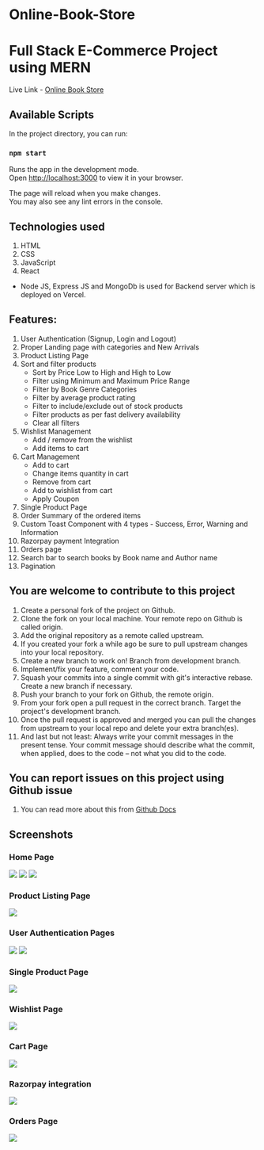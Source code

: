 # Online-Book-Store
# Full Stack E-Commerce Project using MERN

Live Link - [Online Book Store](https://anayat-book-store.netlify.app/)

## Available Scripts

In the project directory, you can run:

### `npm start`

Runs the app in the development mode.\
Open [http://localhost:3000](http://localhost:3000) to view it in your browser.

The page will reload when you make changes.\
You may also see any lint errors in the console.

## Technologies used 
1. HTML
2. CSS
3. JavaScript
4. React

- Node JS, Express JS and MongoDb is used for Backend server which is deployed on Vercel.

## Features:
1. User Authentication (Signup, Login and Logout)
2. Proper Landing page with categories and New Arrivals
3. Product Listing Page
4. Sort and filter products
   - Sort by Price Low to High and High to Low
   - Filter using Minimum and Maximum Price Range
   - Filter by Book Genre Categories
   - Filter by average product rating
   - Filter to include/exclude out of stock products
   - Filter products as per fast delivery availability
   - Clear all filters
5. Wishlist Management 
   - Add / remove from the wishlist
   - Add items to cart
6. Cart Management 
   - Add to cart 
   - Change items quantity in cart 
   - Remove from cart
   - Add to wishlist from cart
   - Apply Coupon
7. Single Product Page
8. Order Summary of the ordered items
9. Custom Toast Component with 4 types - Success, Error, Warning and Information
10. Razorpay payment Integration
11. Orders page
12. Search bar to search books by Book name and Author name
13. Pagination 

## You are welcome to contribute to this project 
1. Create a personal fork of the project on Github.
2. Clone the fork on your local machine. Your remote repo on Github is called origin.
3. Add the original repository as a remote called upstream.
4. If you created your fork a while ago be sure to pull upstream changes into your local repository.
5. Create a new branch to work on! Branch from development branch.
6. Implement/fix your feature, comment your code.
7. Squash your commits into a single commit with git's interactive rebase. Create a new branch if necessary.
8. Push your branch to your fork on Github, the remote origin.
9. From your fork open a pull request in the correct branch. Target the project's development branch.
10. Once the pull request is approved and merged you can pull the changes from upstream to your local repo and delete your extra branch(es).
11. And last but not least: Always write your commit messages in the present tense. Your commit message should describe what the commit, when applied, does to the code – not what you did to the code.

## You can report issues on this project using Github issue 
1. You can read more about this from [Github Docs](https://docs.github.com/en/issues/tracking-your-work-with-issues/creating-an-issue)

## Screenshots

### Home Page
![](https://github.com/Naman-Saxena1/Bookztron-E-Commerce_Book_Store/blob/development/src/Assets/Screenshots/Bookztron-HomePage-1.PNG)
![](https://github.com/Naman-Saxena1/Bookztron-E-Commerce_Book_Store/blob/development/src/Assets/Screenshots/Bookztron-HomePage-2.PNG)
![](https://github.com/Naman-Saxena1/Bookztron-E-Commerce_Book_Store/blob/development/src/Assets/Screenshots/Bookztron-HomePage-3.PNG)

### Product Listing Page
![](https://github.com/Naman-Saxena1/Bookztron-E-Commerce_Book_Store/blob/development/src/Assets/Screenshots/Bookztron-ProductListingPage-1.PNG)

### User Authentication Pages
![](https://github.com/Naman-Saxena1/Bookztron-E-Commerce_Book_Store/blob/development/src/Assets/Screenshots/Bookztron-SignupPage-1.PNG)
![](https://github.com/Naman-Saxena1/Bookztron-E-Commerce_Book_Store/blob/development/src/Assets/Screenshots/Bookztron-LoginPage-1.PNG)

### Single Product Page
![](https://github.com/Naman-Saxena1/Bookztron-E-Commerce_Book_Store/blob/development/src/Assets/Screenshots/Bookztron-SingleProductPage-1.PNG)

### Wishlist Page
![](https://github.com/Naman-Saxena1/Bookztron-E-Commerce_Book_Store/blob/development/src/Assets/Screenshots/Bookztron-WishlistPage-1.PNG)

### Cart Page
![](https://github.com/Naman-Saxena1/Bookztron-E-Commerce_Book_Store/blob/development/src/Assets/Screenshots/Bookztron-CartPage-1.PNG)

### Razorpay integration
![](https://github.com/Naman-Saxena1/Bookztron-E-Commerce_Book_Store/blob/development/src/Assets/Screenshots/Bookztron-Razorpay_Payment_Integration.PNG)

### Orders Page
![](https://github.com/Naman-Saxena1/Bookztron-E-Commerce_Book_Store/blob/development/src/Assets/Screenshots/Bookztron-OrdersPage-1.PNG)
